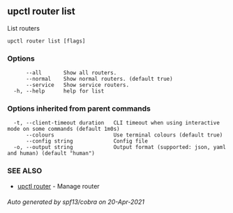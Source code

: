 ## upctl router list

List routers

```
upctl router list [flags]
```

### Options

```
      --all       Show all routers.
      --normal    Show normal routers. (default true)
      --service   Show service routers.
  -h, --help      help for list
```

### Options inherited from parent commands

```
  -t, --client-timeout duration   CLI timeout when using interactive mode on some commands (default 1m0s)
      --colours                   Use terminal colours (default true)
      --config string             Config file
  -o, --output string             Output format (supported: json, yaml and human) (default "human")
```

### SEE ALSO

* [upctl router](upctl_router.md)	 - Manage router

###### Auto generated by spf13/cobra on 20-Apr-2021
